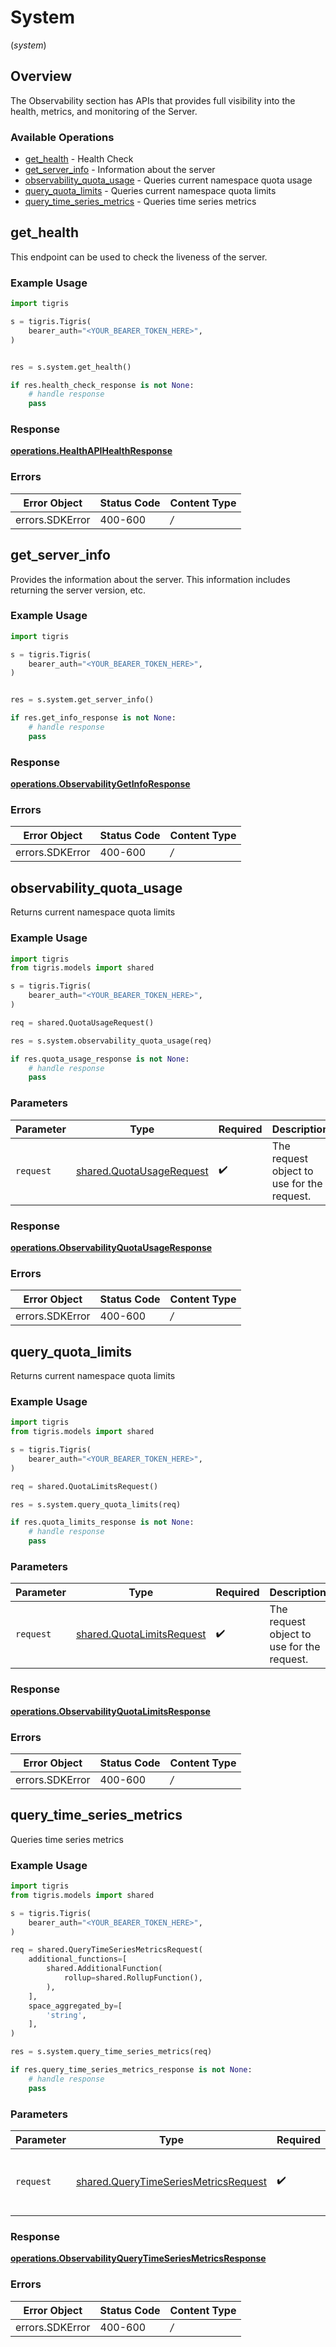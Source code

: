 # System
(*system*)

## Overview

The Observability section has APIs that provides full visibility into the health, metrics, and monitoring of the Server.

### Available Operations

* [get_health](#get_health) - Health Check
* [get_server_info](#get_server_info) - Information about the server
* [observability_quota_usage](#observability_quota_usage) - Queries current namespace quota usage
* [query_quota_limits](#query_quota_limits) - Queries current namespace quota limits
* [query_time_series_metrics](#query_time_series_metrics) - Queries time series metrics

## get_health

This endpoint can be used to check the liveness of the server.

### Example Usage

```python
import tigris

s = tigris.Tigris(
    bearer_auth="<YOUR_BEARER_TOKEN_HERE>",
)


res = s.system.get_health()

if res.health_check_response is not None:
    # handle response
    pass
```


### Response

**[operations.HealthAPIHealthResponse](../../models/operations/healthapihealthresponse.md)**
### Errors

| Error Object    | Status Code     | Content Type    |
| --------------- | --------------- | --------------- |
| errors.SDKError | 400-600         | */*             |

## get_server_info

Provides the information about the server. This information includes returning the server version, etc.

### Example Usage

```python
import tigris

s = tigris.Tigris(
    bearer_auth="<YOUR_BEARER_TOKEN_HERE>",
)


res = s.system.get_server_info()

if res.get_info_response is not None:
    # handle response
    pass
```


### Response

**[operations.ObservabilityGetInfoResponse](../../models/operations/observabilitygetinforesponse.md)**
### Errors

| Error Object    | Status Code     | Content Type    |
| --------------- | --------------- | --------------- |
| errors.SDKError | 400-600         | */*             |

## observability_quota_usage

Returns current namespace quota limits

### Example Usage

```python
import tigris
from tigris.models import shared

s = tigris.Tigris(
    bearer_auth="<YOUR_BEARER_TOKEN_HERE>",
)

req = shared.QuotaUsageRequest()

res = s.system.observability_quota_usage(req)

if res.quota_usage_response is not None:
    # handle response
    pass
```

### Parameters

| Parameter                                                            | Type                                                                 | Required                                                             | Description                                                          |
| -------------------------------------------------------------------- | -------------------------------------------------------------------- | -------------------------------------------------------------------- | -------------------------------------------------------------------- |
| `request`                                                            | [shared.QuotaUsageRequest](../../models/shared/quotausagerequest.md) | :heavy_check_mark:                                                   | The request object to use for the request.                           |


### Response

**[operations.ObservabilityQuotaUsageResponse](../../models/operations/observabilityquotausageresponse.md)**
### Errors

| Error Object    | Status Code     | Content Type    |
| --------------- | --------------- | --------------- |
| errors.SDKError | 400-600         | */*             |

## query_quota_limits

Returns current namespace quota limits

### Example Usage

```python
import tigris
from tigris.models import shared

s = tigris.Tigris(
    bearer_auth="<YOUR_BEARER_TOKEN_HERE>",
)

req = shared.QuotaLimitsRequest()

res = s.system.query_quota_limits(req)

if res.quota_limits_response is not None:
    # handle response
    pass
```

### Parameters

| Parameter                                                              | Type                                                                   | Required                                                               | Description                                                            |
| ---------------------------------------------------------------------- | ---------------------------------------------------------------------- | ---------------------------------------------------------------------- | ---------------------------------------------------------------------- |
| `request`                                                              | [shared.QuotaLimitsRequest](../../models/shared/quotalimitsrequest.md) | :heavy_check_mark:                                                     | The request object to use for the request.                             |


### Response

**[operations.ObservabilityQuotaLimitsResponse](../../models/operations/observabilityquotalimitsresponse.md)**
### Errors

| Error Object    | Status Code     | Content Type    |
| --------------- | --------------- | --------------- |
| errors.SDKError | 400-600         | */*             |

## query_time_series_metrics

Queries time series metrics

### Example Usage

```python
import tigris
from tigris.models import shared

s = tigris.Tigris(
    bearer_auth="<YOUR_BEARER_TOKEN_HERE>",
)

req = shared.QueryTimeSeriesMetricsRequest(
    additional_functions=[
        shared.AdditionalFunction(
            rollup=shared.RollupFunction(),
        ),
    ],
    space_aggregated_by=[
        'string',
    ],
)

res = s.system.query_time_series_metrics(req)

if res.query_time_series_metrics_response is not None:
    # handle response
    pass
```

### Parameters

| Parameter                                                                                    | Type                                                                                         | Required                                                                                     | Description                                                                                  |
| -------------------------------------------------------------------------------------------- | -------------------------------------------------------------------------------------------- | -------------------------------------------------------------------------------------------- | -------------------------------------------------------------------------------------------- |
| `request`                                                                                    | [shared.QueryTimeSeriesMetricsRequest](../../models/shared/querytimeseriesmetricsrequest.md) | :heavy_check_mark:                                                                           | The request object to use for the request.                                                   |


### Response

**[operations.ObservabilityQueryTimeSeriesMetricsResponse](../../models/operations/observabilityquerytimeseriesmetricsresponse.md)**
### Errors

| Error Object    | Status Code     | Content Type    |
| --------------- | --------------- | --------------- |
| errors.SDKError | 400-600         | */*             |
